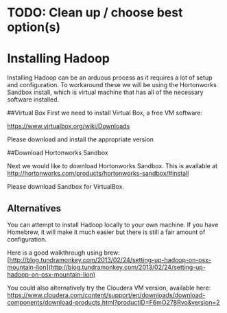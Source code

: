 # TODO: Clean up / choose best option(s)

# Installing Hadoop

Installing Hadoop can be an arduous process as it requires a lot of setup and configuration.  To workaround these we will be using the Hortonworks Sandbox install, which is virtual machine that has all of the necessary software installed.

##Virtual Box
First we need to install Virtual Box, a free VM software:

https://www.virtualbox.org/wiki/Downloads

Please download and install the appropriate version

##Download Hortonworks Sandbox

Next we would like to download Hortonworks Sandbox.  This is available at http://hortonworks.com/products/hortonworks-sandbox/#install

Please download Sandbox for VirtualBox.

## Alternatives

You can attempt to install Hadoop locally to your own machine.  If you have Homebrew, it will make it much easier but there is still a fair amount of configuration.  

Here is a good walkthrough using brew: [http://blog.tundramonkey.com/2013/02/24/setting-up-hadoop-on-osx-mountain-lion](http://blog.tundramonkey.com/2013/02/24/setting-up-hadoop-on-osx-mountain-lion)



You could also alternatively try the Cloudera VM version, available here:
https://www.cloudera.com/content/support/en/downloads/download-components/download-products.html?productID=F6mO278Rvo&version=2
